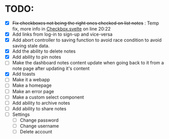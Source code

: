 # TODO:

- [x] ~~Fix checkboxes not being the right ones checked on list notes~~ : Temp fix, more info in [Checkbox.svelte](src/lib/components/Checkbox/Checkbox.svelte) on line 20:22
- [x] Add links from log-in to sign-up and vice-versa
- [x] Add abort controller to saving function to avoid race condition to avoid saving stale data.
- [x] Add the ability to delete notes
- [x] Add ability to pin notes
- [ ] Make the dashboard notes content update when going back to it from a note page after updating it's content
- [x] Add toasts
- [ ] Make it a webapp
- [ ] Make a homepage
- [ ] Make an error page
- [ ] Make a custom select component
- [ ] Add ability to archive notes
- [ ] Add ability to share notes
- [ ] Settings
  - [ ] Change password
  - [ ] Change username
  - [ ] Delete account
